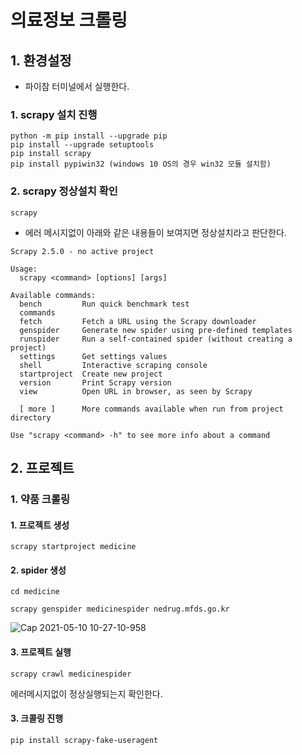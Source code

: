 # 의료정보 크롤링

## 1. 환경설정 

- 파이참 터미널에서 실행한다.

### 1. scrapy 설치 진행

```
python -m pip install --upgrade pip
pip install --upgrade setuptools
pip install scrapy
pip install pypiwin32 (windows 10 OS의 경우 win32 모듈 설치함)
```

### 2. scrapy 정상설치 확인
```
scrapy
```

- 에러 메시지없이 아래와 같은 내용들이 보여지면 정상설치라고 판단한다.
```
Scrapy 2.5.0 - no active project

Usage:
  scrapy <command> [options] [args]

Available commands:
  bench         Run quick benchmark test
  commands
  fetch         Fetch a URL using the Scrapy downloader
  genspider     Generate new spider using pre-defined templates
  runspider     Run a self-contained spider (without creating a project)
  settings      Get settings values
  shell         Interactive scraping console
  startproject  Create new project
  version       Print Scrapy version
  view          Open URL in browser, as seen by Scrapy

  [ more ]      More commands available when run from project directory

Use "scrapy <command> -h" to see more info about a command

```

## 2. 프로젝트 

### 1. 약품 크롤링

#### 1. 프로젝트 생성
```
scrapy startproject medicine
```

#### 2. spider 생성
``` 
cd medicine

scrapy genspider medicinespider nedrug.mfds.go.kr
```
![Cap 2021-05-10 10-27-10-958](https://user-images.githubusercontent.com/7462877/117594945-511e5180-b17a-11eb-9ea1-242b2c6de98a.jpg)

#### 3. 프로젝트 실행
```
scrapy crawl medicinespider
```
에러메시지없이 정상실행되는지 확인한다.

#### 3. 크콜링 진행
``` 
pip install scrapy-fake-useragent
```

